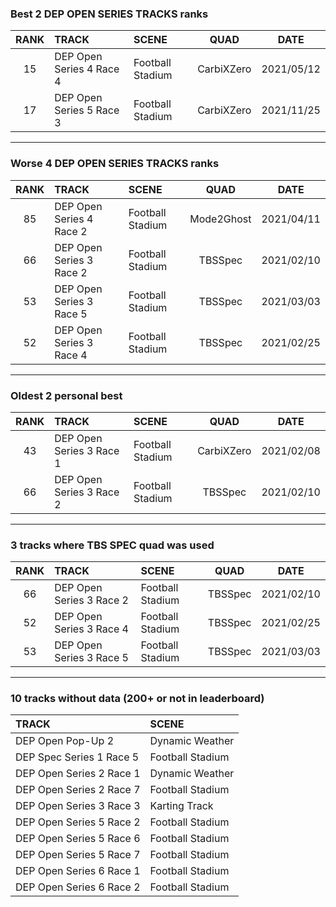 ### Best 2 DEP OPEN SERIES TRACKS ranks
|RANK|TRACK|SCENE|QUAD|DATE|
|:---:|:---|:---|:---:|:---:|
|15|DEP Open Series 4 Race 4|Football Stadium|CarbiXZero|2021/05/12|
|17|DEP Open Series 5 Race 3|Football Stadium|CarbiXZero|2021/11/25|
---
### Worse 4 DEP OPEN SERIES TRACKS ranks
|RANK|TRACK|SCENE|QUAD|DATE|
|:---:|:---|:---|:---:|:---:|
|85|DEP Open Series 4 Race 2|Football Stadium|Mode2Ghost|2021/04/11|
|66|DEP Open Series 3 Race 2|Football Stadium|TBSSpec|2021/02/10|
|53|DEP Open Series 3 Race 5|Football Stadium|TBSSpec|2021/03/03|
|52|DEP Open Series 3 Race 4|Football Stadium|TBSSpec|2021/02/25|
---
### Oldest 2 personal best
|RANK|TRACK|SCENE|QUAD|DATE|
|:---:|:---|:---|:---:|:---:|
|43|DEP Open Series 3 Race 1|Football Stadium|CarbiXZero|2021/02/08|
|66|DEP Open Series 3 Race 2|Football Stadium|TBSSpec|2021/02/10|
---
### 3 tracks where TBS SPEC quad was used
|RANK|TRACK|SCENE|QUAD|DATE|
|:---:|:---|:---|:---:|:---:|
|66|DEP Open Series 3 Race 2|Football Stadium|TBSSpec|2021/02/10|
|52|DEP Open Series 3 Race 4|Football Stadium|TBSSpec|2021/02/25|
|53|DEP Open Series 3 Race 5|Football Stadium|TBSSpec|2021/03/03|
---
### 10 tracks without data (200+ or not in leaderboard)
|TRACK|SCENE|
|:---|:---|
|DEP Open Pop-Up 2|Dynamic Weather|
|DEP Spec Series 1 Race 5|Football Stadium|
|DEP Open Series 2 Race 1|Dynamic Weather|
|DEP Open Series 2 Race 7|Football Stadium|
|DEP Open Series 3 Race 3|Karting Track|
|DEP Open Series 5 Race 2|Football Stadium|
|DEP Open Series 5 Race 6|Football Stadium|
|DEP Open Series 5 Race 7|Football Stadium|
|DEP Open Series 6 Race 1|Football Stadium|
|DEP Open Series 6 Race 2|Football Stadium|
